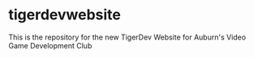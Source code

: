 # tigerdevwebsite
This is the repository for the new TigerDev Website for Auburn's Video Game Development Club
